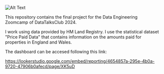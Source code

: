 ![Alt Text](/workspaces/Real-state-prices-UK/Untitled.png)




This repository contains the final project for the Data Engineering Zoomcamp of DataTalksClub 2024.

I work using data provided by HM Land Registry. I use the statistical dataset "Price Paid Data" that contains information on the amounts paid for properties in England and Wales.


The dashboard can be accesed following this link:

https://lookerstudio.google.com/embed/reporting/4654857a-295e-4b0a-9720-47906b0afecd/page/XK5uD
